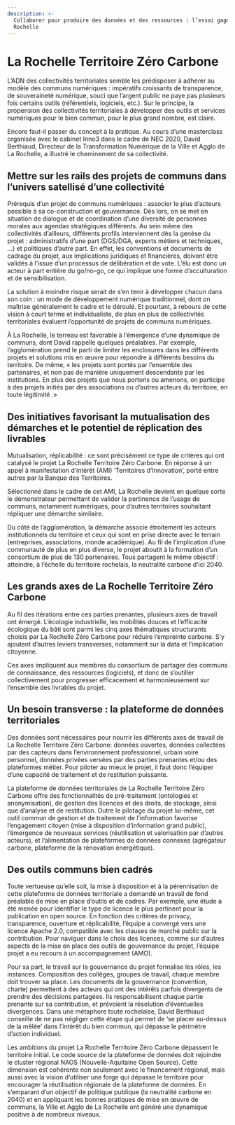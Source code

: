 ```yaml
---
description: >-
  Collaborer pour produire des données et des ressources : l’essai gagnant de La
  Rochelle
---
```


# La Rochelle Territoire Zéro Carbone

L’ADN des collectivités territoriales semble les prédisposer à adhérer au modèle des communs numériques : impératifs croissants de transparence, de souveraineté numérique, souci que l’argent public ne paye pas plusieurs fois certains outils \(référentiels, logiciels, etc.\). Sur le principe, la propension des collectivités territoriales à développer des outils et services numériques pour le bien commun, pour le plus grand nombre, est claire.

Encore faut-il passer du concept à la pratique. Au cours d’une masterclass organisée avec le cabinet Inno3 dans le cadre de NEC 2020, David Berthiaud, Directeur de la Transformation Numérique de la Ville et Agglo de La Rochelle, a illustré le cheminement de sa collectivité.

## Mettre sur les rails des projets de communs dans l’univers satellisé d’une collectivité

Prérequis d’un projet de communs numériques : associer le plus d’acteurs possible à sa co-construction et gouvernance. Dès lors, on se met en situation de dialogue et de coordination d’une diversité de personnes morales aux agendas stratégiques différents. Au sein même des collectivités d’ailleurs, différents profils interviennent dès la genèse du projet : administratifs d’une part \(DGS/DGA, experts métiers et techniques, …\) et politiques d’autre part. En effet, les conventions et documents de cadrage du projet, aux implications juridiques et financières, doivent être validés à l’issue d’un processus de délibération et de vote. L’élu est donc un acteur à part entière du go/no-go, ce qui implique une forme d’acculturation et de sensibilisation.

La solution à moindre risque serait de s’en tenir à développer chacun dans son coin : un mode de développement numérique traditionnel, dont on maîtrise généralement le cadre et le déroulé. Et pourtant, à rebours de cette vision à court terme et individualiste, de plus en plus de collectivités territoriales évaluent l’opportunité de projets de communs numériques.

À La Rochelle, le terreau est favorable à l’émergence d’une dynamique de communs, dont David rappelle quelques préalables. Par exemple, l’agglomération prend le parti de limiter les enclosures dans les différents projets et solutions mis en œuvre pour répondre à différents besoins du territoire. De même, « les projets sont portés par l’ensemble des partenaires, et non pas de manière uniquement descendante par les institutions. En plus des projets que nous portons ou amenons, on participe à des projets initiés par des associations ou d’autres acteurs du territoire, en toute légitimité .»

## Des initiatives favorisant la mutualisation des démarches et le potentiel de réplication des livrables

Mutualisation, réplicabilité : ce sont précisément ce type de critères qui ont catalysé le projet La Rochelle Territoire Zéro Carbone. En réponse à un appel à manifestation d’intérêt \(AMI\) ‘Territoires d’Innovation’, porté entre autres par la Banque des Territoires.

Sélectionné dans le cadre de cet AMI, La Rochelle devient en quelque sorte le démonstrateur permettant de valider la pertinence de l’usage de communs, notamment numériques, pour d’autres territoires souhaitant répliquer une démarche similaire.

Du côté de l’agglomération, la démarche associe étroitement les acteurs institutionnels du territoire et ceux qui sont en prise directe avec le terrain \(entreprises, associations, monde académique\). Au fil de l’implication d’une communauté de plus en plus diverse, le projet aboutit à la formation d’un consortium de plus de 130 partenaires. Tous partagent le même objectif : atteindre, à l’échelle du territoire rochelais, la neutralité carbone d’ici 2040.

## Les grands axes de La Rochelle Territoire Zéro Carbone

Au fil des itérations entre ces parties prenantes, plusieurs axes de travail ont émergé. L’écologie industrielle, les mobilités douces et l’efficacité écologique du bâti sont parmi les cinq axes thématiques structurants choisis par La Rochelle Zéro Carbone pour réduire l’empreinte carbone. S’y ajoutent d’autres leviers transverses, notamment sur la data et l’implication citoyenne.

Ces axes impliquent aux membres du consortium de partager des communs de connaissance, des ressources \(logiciels\), et donc de s’outiller collectivement pour progresser efficacement et harmonieusement sur l’ensemble des livrables du projet.

## Un besoin transverse : la plateforme de données territoriales

Des données sont nécessaires pour nourrir les différents axes de travail de La Rochelle Territoire Zéro Carbone: données ouvertes, données collectées par des capteurs dans l’environnement professionnel, urbain voire personnel, données privées versées par des parties prenantes et/ou des plateformes métier. Pour piloter au mieux le projet, il faut donc l’équiper d’une capacité de traitement et de restitution puissante.

La plateforme de données territoriales de La Rochelle Territoire Zéro Carbone offre des fonctionnalités de pré-traitement \(ontologies et anonymisation\), de gestion des licences et des droits, de stockage, ainsi que d’analyse et de restitution. Outre le pilotage du projet lui-même, cet outil commun de gestion et de traitement de l’information favorise l’engagement citoyen \(mise à disposition d’information grand public\), l’émergence de nouveaux services \(réutilisation et valorisation par d’autres acteurs\), et l’alimentation de plateformes de données connexes \(agrégateur carbone, plateforme de la rénovation énergétique\).

## Des outils communs bien cadrés

Toute vertueuse qu’elle soit, la mise à disposition et à la pérennisation de cette plateforme de données territoriale a demandé un travail de fond préalable de mise en place d’outils et de cadres. Par exemple, une étude a été menée pour identifier le type de licence le plus pertinent pour la publication en open source. En fonction des critères de privacy, transparence, ouverture et réplicabilité, l’équipe a convergé vers une licence Apache 2.0, compatible avec les clauses de marché public sur la contribution. Pour naviguer dans le choix des licences, comme sur d’autres aspects de la mise en place des outils de gouvernance du projet, l’équipe projet a eu recours à un accompagnement \(AMO\).

Pour sa part, le travail sur la gouvernance du projet formalise les rôles, les instances. Composition des collèges, groupes de travail, chaque membre doit trouver sa place. Les documents de la gouvernance \(convention, charte\) permettent à des acteurs qui ont des intérêts parfois divergents de prendre des décisions partagées. Ils responsabilisent chaque partie prenante sur sa contribution, et prévoient la résolution d’éventuelles divergences. Dans une métaphore toute rochelaise, David Berthiaud conseille de ne pas négliger cette étape qui permet de ‘se placer au-dessus de la mêlée’ dans l’intérêt du bien commun, qui dépasse le périmètre d’action individuel.

Les ambitions du projet La Rochelle Territoire Zéro Carbone dépassent le territoire initial. Le code source de la plateforme de données doit rejoindre le cluster régional NAOS \(Nouvelle-Aquitaine Open Source\). Cette dimension est cohérente non seulement avec le financement régional, mais aussi avec la vision d’utiliser une forge qui dépasse le territoire pour encourager la réutilisation régionale de la plateforme de données. En s’emparant d’un objectif de politique publique \(la neutralité carbone en 2040\) et en appliquant les bonnes pratiques de mise en œuvre de communs, la Ville et Agglo de La Rochelle ont généré une dynamique positive à de nombreux niveaux.

